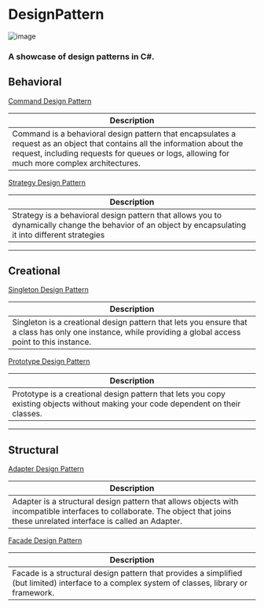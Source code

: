 # DesignPattern

![image](https://miro.medium.com/v2/resize:fit:1400/1*w0u2TZpEp3WfKMrlL5jTSw.png)

### A showcase of design patterns in C#.

## Behavioral
[Command Design Pattern](https://github.com/KalebGarrett/DesignPattern/tree/main/DesignPattern.Command)

| Description |
| ------------- |
| Command is a behavioral design pattern that encapsulates a request as an object that contains all the information about the request, including requests for queues or logs, allowing for much more complex architectures. |

[Strategy Design Pattern](https://github.com/KalebGarrett/DesignPattern/tree/main/DesignPattern.Strategy)

| Description |
| ------------- |
| Strategy is a behavioral design pattern that allows you to dynamically change the behavior of an object by encapsulating it into different strategies |

---

## Creational
[Singleton Design Pattern](https://github.com/KalebGarrett/DesignPattern/tree/main/DesignPattern.Singleton)

| Description |
| ------------- |
| Singleton is a creational design pattern that lets you ensure that a class has only one instance, while providing a global access point to this instance. |

[Prototype Design Pattern](https://github.com/KalebGarrett/DesignPattern/tree/main/DesignPattern.Prototype)

| Description |
| ------------- |
| Prototype is a creational design pattern that lets you copy existing objects without making your code dependent on their classes. |

---

## Structural
[Adapter Design Pattern](https://github.com/KalebGarrett/DesignPattern/tree/main/DesignPattern.Adapter)

| Description |
| ------------- |
| Adapter is a structural design pattern that allows objects with incompatible interfaces to collaborate. The object that joins these unrelated interface is called an Adapter. |

[Facade Design Pattern](https://github.com/KalebGarrett/DesignPattern/tree/main/DesignPattern.Facade)

| Description |
| ------------- |
| Facade is a structural design pattern that provides a simplified (but limited) interface to a complex system of classes, library or framework. |
